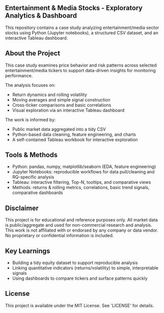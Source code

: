 ## Entertainment & Media Stocks - Exploratory Analytics & Dashboard

This repository contains a case study analyzing entertainment/media sector stocks using Python (Jupyter notebooks), a structured CSV dataset, and an interactive Tableau dashboard.

## About the Project

This case study examines price behavior and risk patterns across selected entertainment/media tickers to support data-driven insights for monitoring performance.

The analysis focuses on:

- Return dynamics and rolling volatility
- Moving averages and simple signal construction
- Cross-ticker comparisons and basic correlations
- Visual exploration via an interactive Tableau dashboard

The work is informed by:

- Public market data aggregated into a tidy CSV
- Python-based data cleaning, feature engineering, and charts
- A self-contained Tableau workbook for interactive exploration

## Tools & Methods

- Python: pandas, numpy, matplotlib/seaborn (EDA, feature engineering)
- Jupyter Notebooks: reproducible workflows for data pull/cleaning and RQ-specific analysis
- Tableau: interactive filtering, Top-N, tooltips, and comparative views
- Methods: returns & rolling metrics, correlations, basic trend signals, comparative dashboards

## Disclaimer

This project is for educational and reference purposes only. All market data is public/aggregate and used for non-commercial research and analysis. This work is not affiliated with or endorsed by any company or data vendor. No proprietary or confidential information is included.

## Key Learnings

- Building a tidy equity dataset to support reproducible analysis
- Linking quantitative indicators (returns/volatility) to simple, interpretable signals
- Using dashboards to compare tickers and surface patterns quickly

## License

This project is available under the MIT License. See 'LICENSE' for details.
